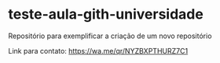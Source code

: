 # teste-aula-gith-universidade
Repositório para exemplificar a criação de um novo repositório 

Link para contato: https://wa.me/qr/NYZBXPTHURZ7C1
